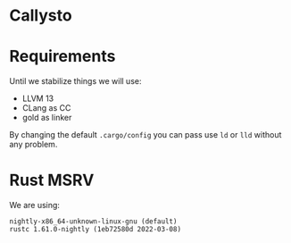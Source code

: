 # Callysto

# Requirements
Until we stabilize things we will use:
* LLVM 13
* CLang as CC
* gold as linker

By changing the default `.cargo/config` you can pass use `ld` or `lld` without any problem.

# Rust MSRV
We are using:
```
nightly-x86_64-unknown-linux-gnu (default)
rustc 1.61.0-nightly (1eb72580d 2022-03-08)
```
